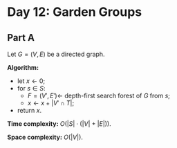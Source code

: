 <!-- day12.md -->
<!-- Copyright (c) 2024-2025 Ishan Pranav -->
<!-- Licensed under the MIT license. -->

<!-- Garden Groups -->

# Day 12: Garden Groups

## Part A

Let $G=(V,E)$ be a directed graph.

**Algorithm:**

* let $x\leftarrow 0$;
* for $s\in S$:
  * $F=(V',E')\leftarrow$ depth-first search forest of $G$ from $s$;
  * $x\leftarrow x+\lvert V'\cap T\rvert$;
* return $x$.

**Time complexity:** $O(\lvert S\rvert\cdot(\lvert V\rvert+\lvert E\rvert))$.

**Space complexity:** $O(\lvert V\rvert)$.
